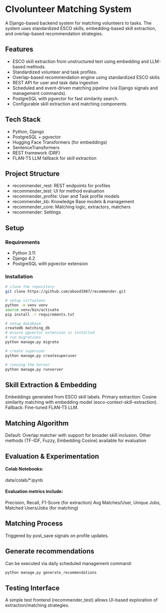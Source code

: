 # CIvolunteer Matching System
A Django-based backend system for matching volunteers to tasks. The system uses standardized ESCO skills, embedding-based skill extraction, and overlap-based recommendation strategies.

## Features

- ESCO skill extraction from unstructured text using embedding and LLM-based methods.
- Standardized volunteer and task profiles.
- Overlap-based recommendation engine using standardized ESCO skills
- REST API for user and task data ingestion
- Scheduled and event-driven matching pipeline (via Django signals and management commands).
- PostgreSQL with pgvector for fast similarity search.
- Configurable skill extraction and matching components.

## Tech Stack
- Python, Django
- PostgreSQL + pgvector
- Hugging Face Transformers (for embeddings)
- SentenceTransformers
- REST framework (DRF)
- FLAN-T5 LLM fallback for skill extraction

## Project Structure
- recommender_rest: REST endpoints for profiles
- recommender_test: UI for method evaluation
- recommender_profile: User and Task profile models
- recommender_kb: Knowledge Base models & management
- recommender_core: Matching logic, extractors, matchers
- recommender: Settings

## Setup
### Requirements
- Python 3.11
- Django 4.2
- PostgreSQL with pgvector extension

### Installation

```bash
# clone the repository
git clone https://github.com/abood1987/recommender.git

# setup virtualenv
python -m venv venv
source venv/bin/activate
pip install -r requirements.txt

# setup database
createdb matching_db
# ensure pgvector extension is installed
# run migrations
python manage.py migrate

# create superuser
python manage.py createsuperuser

# running the Server
python manage.py runserver
```

## Skill Extraction & Embedding
Embeddings generated from ESCO skill labels.
Primary extraction: Cosine similarity matching with embedding model (esco-context-skill-extraction).
Fallback: Fine-tuned FLAN-T5 LLM.

## Matching Algorithm
Default: Overlap matcher with support for broader skill inclusion.
Other methods (TF-IDF, Fuzzy, Embedding Cosine) available for evaluation

## Evaluation & Experimentation
#### Colab Notebooks:
data/colab/*.ipynb

#### Evaluation metrics include:
Precision, Recall, F1-Score (for extraction)
Avg Matches/User, Unique Jobs, Matched Users/Jobs (for matching)

## Matching Process
Triggered by post_save signals on profile updates.

## Generate recommendations
Can be executed via daily scheduled management command:
````bash
python manage.py generate_recommendations
````

## Testing Interface
A simple test frontend (recommender_test) allows UI-based exploration of extraction/matching strategies.

